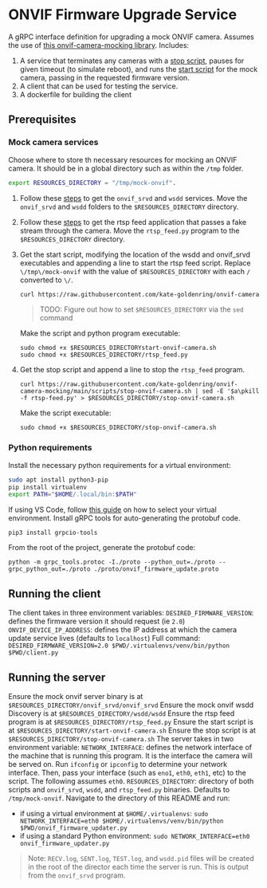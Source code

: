 # ONVIF Firmware Upgrade Service
A gRPC interface definition for upgrading a mock ONVIF camera. Assumes the use of [this onvif-camera-mocking library](https://github.com/kate-goldenring/onvif-camera-mocking).
Includes:
1. A service that terminates any cameras with a [stop script](https://github.com/kate-goldenring/onvif-camera-mocking/blob/main/scripts/stop-onvif-camera.sh), pauses for given timeout (to simulate reboot), and runs the [start script](https://github.com/kate-goldenring/onvif-camera-mocking#start-the-onvif-and-discovery-services) for the mock camera, passing in the requested firmware version. 
1. A client that can be used for testing the service.
1. A dockerfile for building the client

## Prerequisites
### Mock camera services
Choose where to store th necessary resources for mocking an ONVIF camera. It should be in a global directory such as within the `/tmp` folder.
```sh
export RESOURCES_DIRECTORY = "/tmp/mock-onvif".
```

1. Follow these [steps](https://github.com/kate-goldenring/onvif-camera-mocking#get-the-onvif-server-and-ws-discovery-service) to get the `onvif_srvd` and `wsdd` services. Move the `onvif_srvd` and `wsdd` folders to the `$RESOURCES_DIRECTORY` directory.
1. Follow these [steps](https://github.com/kate-goldenring/onvif-camera-mocking#pass-an-rstp-feed-through-the-camera-onvif-service) to get the rtsp feed application that passes a fake stream through the camera. Move the `rtsp_feed.py` program to the `$RESOURCES_DIRECTORY` directory.
2. Get the start script, modifying the location of the wsdd and onvif_srvd executables and appending a line to start the rtsp feed script. Replace `\/tmp\/mock-onvif` with the value of `$RESOURCES_DIRECTORY` with each `/` converted to `\/`.
    ```sh
    curl https://raw.githubusercontent.com/kate-goldenring/onvif-camera-mocking/main/scripts/start-onvif-camera.sh | sed -E 's/.\/onvif_srvd\/onvif_srvd/\/tmp\/mock-onvif\/onvif_srvd\/onvif_srvd/g' |  sed -E 's/.\/wsdd\/wsdd/\/tmp\/mock-onvif\/wsdd\/wsdd/g' | sed -E '$a\nohup \/tmp\/mock-onvif\/rtsp-feed.py &' > $RESOURCES_DIRECTORY/start-onvif-camera.sh
    ```

    > TODO: Figure out how to set `$RESOURCES_DIRECTORY` via the `sed` command

    Make the script and python program executable:
    ```
    sudo chmod +x $RESOURCES_DIRECTORYstart-onvif-camera.sh
    sudo chmod +x $RESOURCES_DIRECTORY/rtsp_feed.py
    ```

3. Get the stop script and append a line to stop the `rtsp_feed` program.
    ``` 
    curl https://raw.githubusercontent.com/kate-goldenring/onvif-camera-mocking/main/scripts/stop-onvif-camera.sh | sed -E '$a\pkill -f rtsp-feed.py' > $RESOURCES_DIRECTORY/stop-onvif-camera.sh
    ```
        
    Make the script executable:
    ```
    sudo chmod +x $RESOURCES_DIRECTORY/stop-onvif-camera.sh
    ```
### Python requirements
Install the necessary python requirements for a virtual environment:
```sh
sudo apt install python3-pip
pip install virtualenv
export PATH="$HOME/.local/bin:$PATH"
```
If using VS Code, follow [this guide](https://techinscribed.com/python-virtual-environment-in-vscode/) on how to select your virtual environment. 
Install gRPC tools for auto-generating the protobuf code.
```
pip3 install grpcio-tools
```
From the root of the project, generate the protobuf code:
```
python -m grpc_tools.protoc -I./proto --python_out=./proto --grpc_python_out=./proto ./proto/onvif_firmware_update.proto
```

## Running the client
The client takes in three environment variables:
`DESIRED_FIRMWARE_VERSION`: defines the firmware version it should request (ie `2.0`)
`ONVIF_DEVICE_IP_ADDRESS`: defines the IP address at which the camera update service lives (defaults to `localhost`)
Full command: `DESIRED_FIRMWARE_VERSION=2.0 $PWD/.virtualenvs/venv/bin/python $PWD/client.py`

## Running the server
Ensure the mock onvif server binary is at `$RESOURCES_DIRECTORY/onvif_srvd/onvif_srvd`
Ensure the mock onvif wsdd Discovery is at `$RESOURCES_DIRECTORY/wsdd/wsdd`
Ensure the rtsp feed program is at `$RESOURCES_DIRECTORY/rtsp_feed.py`
Ensure the start script is at `$RESOURCES_DIRECTORY/start-onvif-camera.sh`
Ensure the stop script is at `$RESOURCES_DIRECTORY/stop-onvif-camera.sh`
The server takes in two environment variable:
`NETWORK_INTERFACE`: defines the network interface of the machine that is running this program. It is the interface the camera will be served on. Run `ifconfig` or `ipconfig` to determine your network interface. Then, pass your interface (such as `eno1`, `eth0`, `eth1`, etc) to the script. The following assumes `eth0`.
`RESOURCES_DIRECTORY`: directory of both scripts and `onvif_srvd`, `wsdd`, and `rtsp_feed.py` binaries. Defaults to `/tmp/mock-onvif`.
Navigate to the directory of this README and run:
- if using a virtual environment at `$HOME/.virtualenvs`: `sudo NETWORK_INTERFACE=eth0 $HOME/.virtualenvs/venv/bin/python $PWD/onvif_firmware_updater.py`
- if using a standard Python environment: `sudo NETWORK_INTERFACE=eth0 onvif_firmware_updater.py`

> Note: `RECV.log`, `SENT.log`, `TEST.log`, and `wsdd.pid` files will be created in the root of the director each time the server is run. This is output from the `onvif_srvd` program.

